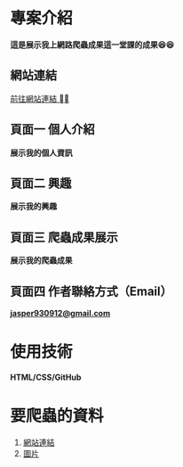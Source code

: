 # 專案介紹
**這是展示我上網路爬蟲成果這一堂課的成果😆😆**

## 網站連結
[前往網站連結 ⛓️‍💥](https://jasper-qq12.github.io/index.html)
## 頁面一 個人介紹
**展示我的個人資訊**
## 頁面二 興趣
**展示我的興趣**
## 頁面三 爬蟲成果展示
**展示我的爬蟲成果**
## 頁面四 作者聯絡方式（Email）
**jasper930912@gmail.com**

# 使用技術
**HTML/CSS/GitHub**
# 要爬蟲的資料
1. [網站連結](https://opendata.taichung.gov.tw/)
2. [圖片]()

